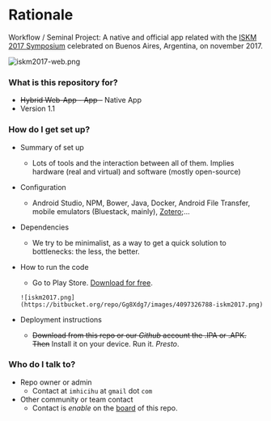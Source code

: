 # Rationale #

Workflow / Seminal Project: A native and official app related with the [ISKM 2017 Symposium](www.imhicihu-conicet.gob.ar/iskm2017) celebrated on Buenos Aires, Argentina, on november 2017.

![iskm2017-web.png](https://bitbucket.org/repo/bBMkd4/images/892361199-iskm2017-web.png)

### What is this repository for? ###

* ~~Hybrid Web-App - App -~~ Native App
* Version 1.1


### How do I get set up? ###

* Summary of set up
     - Lots of tools and the interaction between all of them. Implies hardware (real and virtual) and software (mostly open-source)
* Configuration
     - Android Studio, NPM, Bower, Java, Docker, Android File Transfer, mobile emulators (Bluestack, mainly), [Zotero](https://www.zotero.org/);...
* Dependencies
     -  We try to be minimalist, as a way to get a quick solution to bottlenecks: the less, the better.
* How to run the code
     - Go to Play Store. [Download for free](https://play.google.com/store/apps/details?id=com.iskm2017.app_120833_124594&hl=es).
     
      ![iskm2017.png](https://bitbucket.org/repo/Gg8Xdg7/images/4097326788-iskm2017.png)
      
* Deployment instructions
     - ~~Download from this repo or our _Github_ account the .IPA or .APK. Then~~ Install it on your device. Run it. _Presto_.


### Who do I talk to? ###

* Repo owner or admin
     - Contact at `imhicihu` at `gmail` dot `com`
* Other community or team contact
     - Contact is _enable_ on the [board](https://bitbucket.org/imhicihu/iskm2017-app/addon/trello/trello-board) of this repo. 
